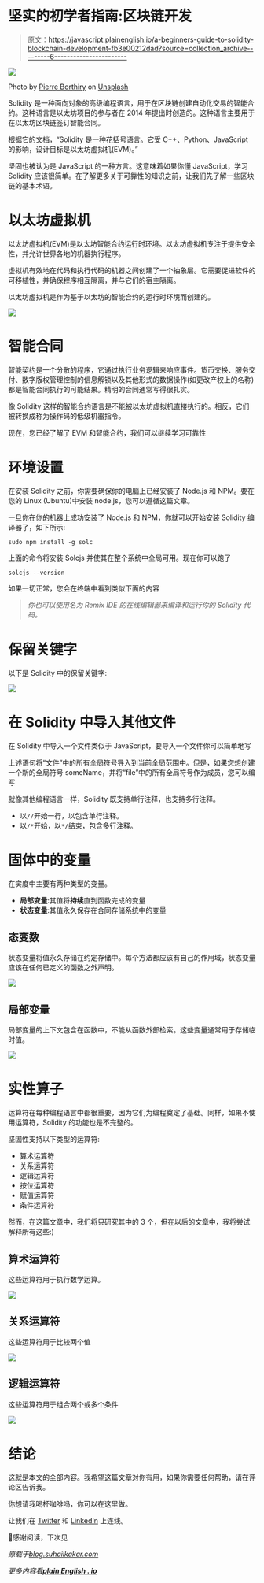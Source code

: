 # 坚实的初学者指南:区块链开发

> 原文：<https://javascript.plainenglish.io/a-beginners-guide-to-solidity-blockchain-development-fb3e00212dad?source=collection_archive---------6----------------------->

![](img/e86df3e407d1754e8a87af8c1478850a.png)

Photo by [Pierre Borthiry](https://unsplash.com/@peiobty?utm_source=medium&utm_medium=referral) on [Unsplash](https://unsplash.com?utm_source=medium&utm_medium=referral)

Solidity 是一种面向对象的高级编程语言，用于在区块链创建自动化交易的智能合约。这种语言是以太坊项目的参与者在 2014 年提出时创造的。这种语言主要用于在以太坊区块链签订智能合同。

根据它的文档，“Solidity 是一种花括号语言。它受 C++、Python、JavaScript 的影响，设计目标是以太坊虚拟机(EVM)。”

坚固也被认为是 JavaScript 的一种方言。这意味着如果你懂 JavaScript，学习 Solidity 应该很简单。在了解更多关于可靠性的知识之前，让我们先了解一些区块链的基本术语。

# 以太坊虚拟机

以太坊虚拟机(EVM)是以太坊智能合约运行时环境。以太坊虚拟机专注于提供安全性，并允许世界各地的机器执行程序。

虚拟机有效地在代码和执行代码的机器之间创建了一个抽象层。它需要促进软件的可移植性，并确保程序相互隔离，并与它们的宿主隔离。

以太坊虚拟机是作为基于以太坊的智能合约的运行时环境而创建的。

![](img/e6e12f468f570a6de8c0797a417bf78d.png)

# 智能合同

智能契约是一个分散的程序，它通过执行业务逻辑来响应事件。货币交换、服务交付、数字版权管理控制的信息解锁以及其他形式的数据操作(如更改产权上的名称)都是智能合同执行的可能结果。精明的合同通常写得很扎实。

像 Solidity 这样的智能合约语言是不能被以太坊虚拟机直接执行的。相反，它们被转换成称为操作码的低级机器指令。

现在，您已经了解了 EVM 和智能合约，我们可以继续学习可靠性

# 环境设置

在安装 Solidity 之前，你需要确保你的电脑上已经安装了 Node.js 和 NPM。要在您的 Linux (Ubuntu)中安装 node.js，您可以遵循这篇文章。

一旦你在你的机器上成功安装了 Node.js 和 NPM，你就可以开始安装 Solidity 编译器了，如下所示:

```
sudo npm install -g solc
```

上面的命令将安装 Solcjs 并使其在整个系统中全局可用。现在你可以跑了

```
solcjs --version
```

如果一切正常，您会在终端中看到类似下面的内容

> *你也可以使用名为 Remix IDE 的在线编辑器来编译和运行你的 Solidity 代码。*

# 保留关键字

以下是 Solidity 中的保留关键字:

![](img/c7d4f98dfc897906397d1becd0382f31.png)

# 在 Solidity 中导入其他文件

在 Solidity 中导入一个文件类似于 JavaScript，要导入一个文件你可以简单地写

上述语句将“文件”中的所有全局符号导入到当前全局范围中。但是，如果您想创建一个新的全局符号 someName，并将“file”中的所有全局符号作为成员，您可以编写

就像其他编程语言一样，Solidity 既支持单行注释，也支持多行注释。

*   以`//`开始一行，以包含单行注释。
*   以`/*`开始，以`*/`结束，包含多行注释。

# 固体中的变量

在实度中主要有两种类型的变量。

*   **局部变量**:其值将**持续**直到函数完成的变量
*   **状态变量**:其值永久保存在合同存储系统中的变量

## 态变数

状态变量将值永久存储在约定存储中。每个方法都应该有自己的作用域，状态变量应该在任何已定义的函数之外声明。

![](img/d962d2ad64f6861f3f686948ccee1439.png)

## 局部变量

局部变量的上下文包含在函数中，不能从函数外部检索。这些变量通常用于存储临时值。

![](img/339df7fae0da3f1f5e2b88df1af3b0cd.png)

# 实性算子

运算符在每种编程语言中都很重要，因为它们为编程奠定了基础。同样，如果不使用运算符，Solidity 的功能也是不完整的。

坚固性支持以下类型的运算符:

*   算术运算符
*   关系运算符
*   逻辑运算符
*   按位运算符
*   赋值运算符
*   条件运算符

然而，在这篇文章中，我们将只研究其中的 3 个，但在以后的文章中，我将尝试解释所有这些:)

## 算术运算符

这些运算符用于执行数学运算。

![](img/f90b3107ec97ccb2479fbd5e1366c064.png)

## 关系运算符

这些运算符用于比较两个值

![](img/5c8394769221cb2c0b7a45bd7a170bc4.png)

## 逻辑运算符

这些运算符用于组合两个或多个条件

![](img/0fd1584993d3d0efdf1814ec97d8928a.png)

# 结论

这就是本文的全部内容。我希望这篇文章对你有用，如果你需要任何帮助，请在评论区告诉我。

你想请我喝杯咖啡吗，你可以在这里做。

让我们在 [Twitter](https://twitter.com/suhailkakar) 和 [LinkedIn](https://www.linkedin.com/in/suhailkakar/) 上连线。

👋感谢阅读，下次见

*原载于*[*blog.suhailkakar.com*](https://blog.suhailkakar.com/a-beginners-guide-to-solidity-blockchain-development)

*更多内容看*[***plain English . io***](http://plainenglish.io/)